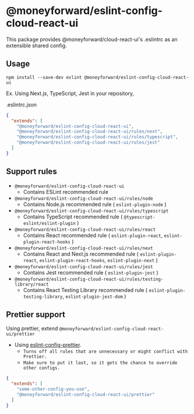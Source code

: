 # @moneyforward/eslint-config-cloud-react-ui

This package provides @moneyforward/cloud-react-ui's .eslintrc as an extensible shared config.

## Usage

`npm install --save-dev eslint @moneyforward/eslint-config-cloud-react-ui`

Ex. Using Next.js, TypeScript, Jest in your repository,

.eslintrc.json

```json
{
  "extends": [
    "@moneyforward/eslint-config-cloud-react-ui",
    "@moneyforward/eslint-config-cloud-react-ui/rules/next",
    "@moneyforward/eslint-config-cloud-react-ui/rules/typescript",
    "@moneyforward/eslint-config-cloud-react-ui/rules/jest"
  ]
}
```

## Support rules

- `@moneyforward/eslint-config-cloud-react-ui`
  - Contains ESLint recommended rule
- `@moneyforward/eslint-config-cloud-react-ui/rules/node`
  - Contains Node.js recommended rule ( `eslint-plugin-node` )
- `@moneyforward/eslint-config-cloud-react-ui/rules/typescript`
  - Contains TypeScript recommended rule ( `@typescript-eslint/eslint-plugin` )
- `@moneyforward/eslint-config-cloud-react-ui/rules/react`
  - Contains React recommended rule ( `eslint-plugin-react`, `eslint-plugin-react-hooks` )
- `@moneyforward/eslint-config-cloud-react-ui/rules/next`
  - Contains React and Next.js recommended rule ( `eslint-plugin-react`, `eslint-plugin-react-hooks`, `eslint-plugin-next` )
- `@moneyforward/eslint-config-cloud-react-ui/rules/jest`
  - Contains Jest recommended rule ( `eslint-plugin-jest` )
- `@moneyforward/eslint-config-cloud-react-ui/rules/testing-library/react`
  - Contains React Testing Library recommended rule ( `eslint-plugin-testing-library`, `eslint-plugin-jest-dom` )

## Prettier support

Using prettier, extend `@moneyforward/eslint-config-cloud-react-ui/prettier`

- Using [eslint-config-prettier](https://github.com/prettier/eslint-config-prettier).
  - `Turns off all rules that are unnecessary or might conflict with Prettier.`
  - `Make sure to put it last, so it gets the chance to override other configs.`

```json
{
  "extends": [
    "some-other-config-you-use",
    "@moneyforward/eslint-config-cloud-react-ui/prettier"
  ]
}
```
